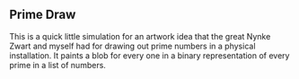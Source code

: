 ## Prime Draw

This is a quick little simulation for an artwork idea that the great Nynke Zwart and myself had for drawing out prime numbers in a physical installation. It paints a blob for every one in a binary representation of every prime in a list of numbers. 